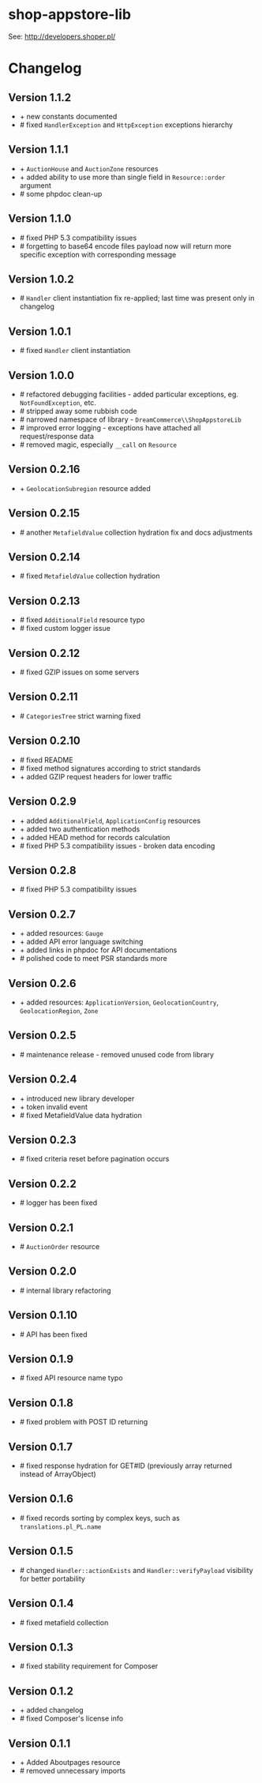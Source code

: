 shop-appstore-lib
=================

See: http://developers.shoper.pl/

# Changelog

## Version 1.1.2
* \+ new constants documented
* \# fixed ``HandlerException`` and ``HttpException`` exceptions hierarchy

## Version 1.1.1
* \+ ``AuctionHouse`` and ``AuctionZone`` resources
* \+ added ability to use more than single field in ``Resource::order`` argument
* \# some phpdoc clean-up

## Version 1.1.0
* \# fixed PHP 5.3 compatibility issues
* \# forgetting to base64 encode files payload now will return more specific exception with corresponding message

## Version 1.0.2
* \# ``Handler`` client instantiation fix re-applied; last time was present only in changelog

## Version 1.0.1
* \# fixed ``Handler`` client instantiation

## Version 1.0.0
* \# refactored debugging facilities - added particular exceptions, eg. ``NotFoundException``, etc. 
* \# stripped away some rubbish code
* \# narrowed namespace of library - ``DreamCommerce\\ShopAppstoreLib``
* \# improved error logging - exceptions have attached all request/response data
* \# removed magic, especially ``__call`` on ``Resource``

## Version 0.2.16
* \+ ``GeolocationSubregion`` resource added

## Version 0.2.15
* \# another ``MetafieldValue`` collection hydration fix and docs adjustments

## Version 0.2.14
* \# fixed ``MetafieldValue`` collection hydration

## Version 0.2.13
* \# fixed ``AdditionalField`` resource typo
* \# fixed custom logger issue

## Version 0.2.12
* \# fixed GZIP issues on some servers

## Version 0.2.11
* \# ``CategoriesTree`` strict warning fixed

## Version 0.2.10
* \# fixed README
* \# fixed method signatures according to strict standards
* \+ added GZIP request headers for lower traffic

## Version 0.2.9
* \+ added ``AdditionalField``, ``ApplicationConfig`` resources
* \+ added two authentication methods
* \+ added HEAD method for records calculation
* \# fixed PHP 5.3 compatibility issues - broken data encoding

## Version 0.2.8
* \# fixed PHP 5.3 compatibility issues

## Version 0.2.7
* \+ added resources: ``Gauge``
* \+ added API error language switching
* \+ added links in phpdoc for API documentations
* \# polished code to meet PSR standards more

## Version 0.2.6
* \+ added resources: ``ApplicationVersion``, ``GeolocationCountry``, ``GeolocationRegion``, ``Zone``

## Version 0.2.5
* \# maintenance release - removed unused code from library

## Version 0.2.4
* \+ introduced new library developer
* \+ token invalid event
* \# fixed MetafieldValue data hydration

## Version 0.2.3
* \# fixed criteria reset before pagination occurs

## Version 0.2.2
* \# logger has been fixed

## Version 0.2.1
* \# ``AuctionOrder`` resource

## Version 0.2.0
* \# internal library refactoring

## Version 0.1.10
* \# API has been fixed

## Version 0.1.9
* \# fixed API resource name typo

## Version 0.1.8
* \# fixed problem with POST ID returning

## Version 0.1.7
* \# fixed response hydration for GET#ID (previously array returned instead of ArrayObject)

## Version 0.1.6
* \# fixed records sorting by complex keys, such as ``translations.pl_PL.name``

## Version 0.1.5
* \# changed ``Handler::actionExists`` and ``Handler::verifyPayload`` visibility for better portability

## Version 0.1.4
* \# fixed metafield collection

## Version 0.1.3
* \# fixed stability requirement for Composer

## Version 0.1.2

* \+ added changelog
* \# fixed Composer's license info

## Version 0.1.1

* \+ Added Aboutpages resource
* \# removed unnecessary imports
